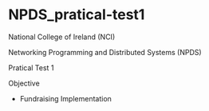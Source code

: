 NPDS_pratical-test1
===================

 National College of Ireland (NCI)

 Networking Programming and Distributed Systems (NPDS)
 
 Pratical Test 1

 Objective
  - Fundraising  Implementation